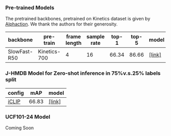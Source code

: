 ### Pre-trained Models

The pretrained backbones, pretrained on Kinetics dataset is given by [Alphaction](https://github.com/MVIG-SJTU/AlphAction). We thank the authors for their generosity.

| backbone | pre-train | frame length | sample rate | top-1 | top-5 | model |
| ------------- | ------------- | ------------- | ------------- | ------------- | ------------- | ------------- |
| SlowFast-R50 | Kinetics-700 | 4 | 16 | 66.34 | 86.66 | [[link]](https://drive.google.com/file/d/1bNcF295jxY4Zbqf0mdtsw9QifpXnvOyh/view?usp=sharing) |


### J-HMDB Model for Zero-shot inference in 75%v.s.25% labels split

| config | mAP | model |
| ------------- | ------------- | ------------- |
| [iCLIP](config_files/iCLIP.yaml) | 66.83 | [[link]](https://drive.google.com/file/d/1pXKFVbiR3AxBxJrvnegXHA1AxHbs_ql5/view?usp=sharing)

### UCF101-24 Model

Coming Soon
